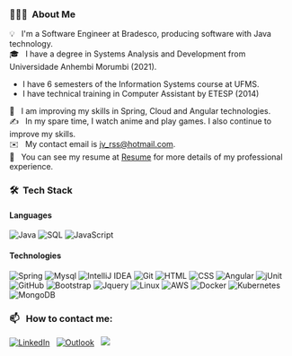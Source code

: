 ### 👨🏻‍💻 &nbsp;About Me

💡 &nbsp; I'm a Software Engineer at Bradesco, producing software with Java technology.\
🎓 &nbsp; I have a degree in Systems Analysis and Development from Universidade Anhembi Morumbi (2021).
  - I have 6 semesters of the Information Systems course at UFMS.
  - I have technical training in Computer Assistant by ETESP (2014)

🌱 &nbsp; I am improving my skills in Spring, Cloud and Angular technologies.\
✍️ &nbsp; In my spare time, I watch anime and play games. I also continue to improve my skills.\
✉️ &nbsp; My contact email is jv_rss@hotmail.com. \
📄 &nbsp; You can see my resume at [Resume](https://1drv.ms/w/s!AmJ1CpQJCAx5gasFN0UTo8XIEVenhQ?e=lMRxKM) for more details of my professional experience.

### 🛠 &nbsp;Tech Stack

#### Languages

![Java](https://img.shields.io/badge/-Java-000?&logo=Java&logoColor=007396)
![SQL](https://img.shields.io/badge/-SQL-000?&logo=MySQL)
![JavaScript](https://img.shields.io/badge/-JavaScript-000?&logo=JavaScript)

#### Technologies

![Spring](https://img.shields.io/badge/-Spring-000?&logo=Spring)
![Mysql](https://img.shields.io/badge/-MySQL-00000F?logo=mysql)
![IntelliJ IDEA](https://img.shields.io/badge/IntelliJIDEA-000000.svg?&logo=intellij-idea)
![Git](https://img.shields.io/badge/-Git-05122A?style=flat&logo=git)
![HTML](https://img.shields.io/badge/-HTML-05122A?style=flat&logo=HTML5)
![CSS](https://img.shields.io/badge/-CSS-05122A?style=flat&logo=CSS3&logoColor=1572B6)
![Angular](https://img.shields.io/badge/-Angular-DD0031?logo=angular)
![jUnit](https://img.shields.io/badge/jUnit%20-%23150458.svg?&style=flat&logo=Java&logoColor=white)
![GitHub](https://img.shields.io/badge/-GitHub-05122A?style=flat&logo=github)
![Bootstrap](https://img.shields.io/badge/-Bootstrap-05122A?style=flat&logo=bootstrap&logoColor=563D7C)
![Jquery](https://img.shields.io/badge/-jQuery-0769AD?logo=jquery)
![Linux](https://img.shields.io/badge/-Linux-000?&logo=Linux)
![AWS](https://img.shields.io/badge/-AWS-000?&logo=Amazon-AWS&logoColor=F90)
![Docker](https://img.shields.io/badge/-Docker-000?&logo=Docker)
![Kubernetes](https://img.shields.io/badge/-Kubernetes-000?&logo=Kubernetes)
![MongoDB](https://img.shields.io/badge/MongoDB-%234ea94b.svg?logo=mongodb&logoColor=white)

### 📫 &nbsp; How to contact me:

<a target="_blank" href="https://www.linkedin.com/in/jvrss/"><img alt="LinkedIn" src="https://img.shields.io/badge/Linkedin%20-%230077B5.svg?&style=flat&logo=linkedin&logoColor=white"/></a> &nbsp;
<a href="mailto:jv_rss@hotmail.com"><img alt="Outlook" src="https://img.shields.io/badge/Outlook--000?style=social&logo=microsoft-outlook" /></a> &nbsp;
<a target="_blank" href="https://www.hackerrank.com/SoldierJVX" alt="HackerRank">
    <img src="https://img.shields.io/badge/-HackerRank-3a424f?style=flat-square&logo=hackerrank" />
</a>
